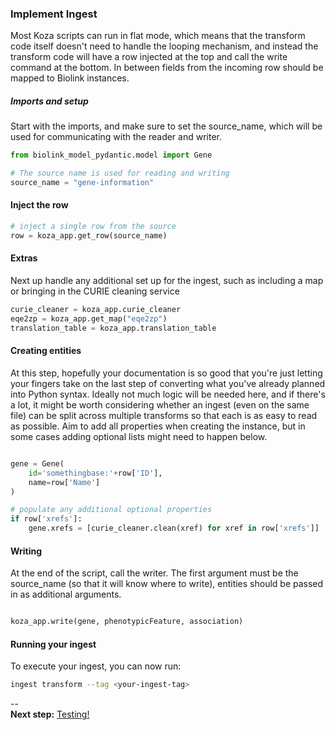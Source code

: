 ### Implement Ingest

Most Koza scripts can run in flat mode, which means that the transform code itself doesn't need to handle the looping mechanism, and instead the transform code will have a row injected at the top and call the write command at the bottom. In between fields from the incoming row should be mapped to Biolink instances. 

##### Imports and setup

Start with the imports, and make sure to set the source_name, which will be used for communicating with the reader and writer.

```python
from biolink_model_pydantic.model import Gene

# The source name is used for reading and writing
source_name = "gene-information"

```

#### Inject the row 

```python
# inject a single row from the source
row = koza_app.get_row(source_name)
```

#### Extras

Next up handle any additional set up for the ingest, such as including a map or bringing in the CURIE cleaning service

```python
curie_cleaner = koza_app.curie_cleaner
eqe2zp = koza_app.get_map("eqe2zp")
translation_table = koza_app.translation_table
```



#### Creating entities 

At this step, hopefully your documentation is so good that you're just letting your fingers take on the last step of converting what you've already planned into Python syntax. Ideally not much logic will be needed here, and if there's a lot, it might be worth considering whether an ingest (even on the same file) can be split across multiple transforms so that each is as easy to read as possible. Aim to add all properties when creating the instance, but in some cases adding optional lists might need to happen below. 

```python

gene = Gene(
    id='somethingbase:'+row['ID'],
    name=row['Name']
)

# populate any additional optional properties
if row['xrefs']:
    gene.xrefs = [curie_cleaner.clean(xref) for xref in row['xrefs']]

```

#### Writing

At the end of the script, call the writer. The first argument must be the source_name (so that it will know where to write), entities should be passed in as additional arguments.

```python

koza_app.write(gene, phenotypicFeature, association)

```

#### Running your ingest

To execute your ingest, you can now run:
```bash
ingest transform --tag <your-ingest-tag>
```

--  
**Next step:** [Testing!](Test.md)
